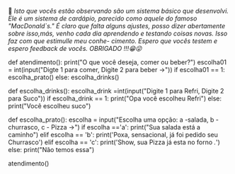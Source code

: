 🎁 _Isto que vocês estão observando são um sistema básico que desenvolvi.
Ele é um sistema de cardápio, parecido como aquele do famoso "MacDonald`s."
É claro que falta alguns ajustes, posso dizer abertamente sobre isso,más, venho 
cada dia aprendendo e testando coisas novas. Isso faz com que estimulle meu conhe-
cimento. Espero que vocês testem e espero feedback de vocês. OBRIGADO !!!😁😜_
  
def atendimento():
     print("O que você deseja, comer ou beber?")
     escolha01 = int(input("Digte 1 para comer, Digite 2 para beber ->"))
     if escolha01 == 1:
          escolha_prato()
     else:
        escolha_drinks()





def escolha_drinks():
  escolha_drink =int(input("Digite 1 para Refri, Digite 2 para Suco"))
  if escolha_drink == 1:
      print("Opa você escolheu Refri")
  else:
      print("Você escolheu suco")




def escolha_prato():
  escolha = input("Escolha uma opção: a -salada, b - churrasco, c - Pizza ->")
  if escolha =='a':
     print("Sua salada está a caminho")
  elif escolha == 'b':
     print('Poxa, sensacional, já foi pedido seu Churrasco')
  elif escolha  == 'c':
      print('Show, sua Pizza já esta no forno *.*')
  else:
    print("Não temos essa")



atendimento()

